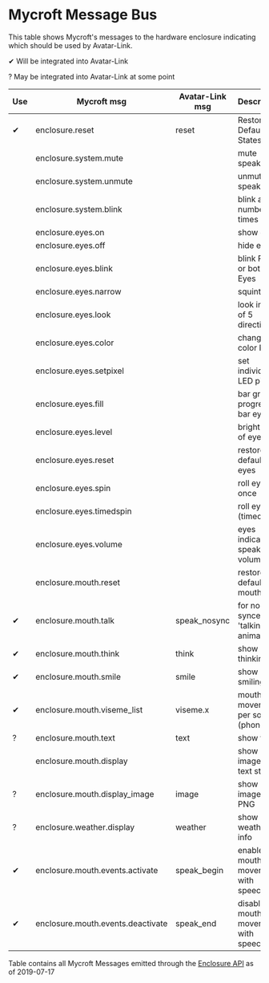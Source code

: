 # Mycroft Message Bus 

This table shows Mycroft's messages to the hardware enclosure indicating which should be used by Avatar-Link.

✔	Will be integrated into Avatar-Link

?	May be integrated into Avatar-Link at some point

| Use  | Mycroft msg                       | Avatar-Link msg | Description                        |
| ---- | --------------------------------- | --------------- | ---------------------------------- |
| ✔    | enclosure.reset                   | reset           | Restore Default States             |
|      | enclosure.system.mute             |                 | mute speaker                       |
|      | enclosure.system.unmute           |                 | unmute speaker                     |
|      | enclosure.system.blink            |                 | blink a number of times            |
|      | enclosure.eyes.on                 |                 | show eyes                          |
|      | enclosure.eyes.off                |                 | hide eyes                          |
|      | enclosure.eyes.blink              |                 | blink R, L, or both Eyes           |
|      | enclosure.eyes.narrow             |                 | squint                             |
|      | enclosure.eyes.look               |                 | look in one of 5 directions        |
|      | enclosure.eyes.color              |                 | change eye color RGB               |
|      | enclosure.eyes.setpixel           |                 | set individual LED pixels          |
|      | enclosure.eyes.fill               |                 | bar graph / progress bar eyes      |
|      | enclosure.eyes.level              |                 | brightness of eyes                 |
|      | enclosure.eyes.reset              |                 | restore default eyes               |
|      | enclosure.eyes.spin               |                 | roll eyes once                     |
|      | enclosure.eyes.timedspin          |                 | roll eyes (timed)                  |
|      | enclosure.eyes.volume             |                 | eyes indicate speaker volume       |
|      | enclosure.mouth.reset             |                 | restore default mouth              |
| ✔    | enclosure.mouth.talk              | speak_nosync    | for non-synced 'talking' animation |
| ✔    | enclosure.mouth.think             | think           | show thinking                      |
| ✔    | enclosure.mouth.smile             | smile           | show smiling                       |
| ✔    | enclosure.mouth.viseme_list       | viseme.x        | mouth movement per sound (phoneme) |
| ?    | enclosure.mouth.text              | text            | show text                          |
|      | enclosure.mouth.display           |                 | show image from text string        |
| ?    | enclosure.mouth.display_image     | image           | show image from PNG                |
| ?    | enclosure.weather.display         | weather         | show weather info                  |
| ✔    | enclosure.mouth.events.activate   | speak_begin     | enable mouth movement with speech  |
| ✔    | enclosure.mouth.events.deactivate | speak_end       | disable mouth movement with speech |

Table contains all Mycroft Messages emitted through the [Enclosure API](https://github.com/MycroftAI/mycroft-core/blob/dev/mycroft/enclosure/api.py) as of 2019-07-17